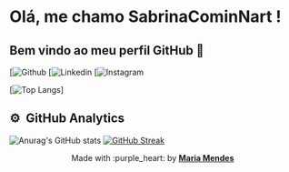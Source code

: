 
# Olá, me chamo SabrinaCominNart ! 
## Bem vindo ao meu perfil GitHub 👋

[![Github](https://github.com/Sabrina-Nart)
[![Linkedin](https://www.linkedin.com/in/sabrina-comin-nart-98053a1b3/)
[![Instagram](https://www.instagram.com/sabrinacominnart/)

[![Top Langs](https://github-readme-stats.vercel.app/api/top-langs/?username=mahhdev&layout=compact&theme=omni)]

## :gear: &nbsp;GitHub Analytics
![Anurag's GitHub stats](https://camo.githubusercontent.com/c2dd1b05c7976e419c7a5f318311ad64c8c75363b51cbbb9bcd392b26fd7a6a0/68747470733a2f2f6769746875622d726561646d652d73746174732e76657263656c2e6170702f6170693f757365726e616d653d616e7572616768617a72612673686f775f69636f6e733d7472756526686964653d636f6e74726962732c7072732663616368655f7365636f6e64733d3836343030267468656d653d73796e746877617665)
[![GitHub Streak](http://github-readme-streak-stats.herokuapp.com?user=mahhdev&theme=omni&date_format=j%20M%5B%20Y%5D)](https://git.io/streak-stats)

<p align="center">
  Made with :purple_heart: by <b><a href="https://github.com/mahhdev/" target="_blank">Maria Mendes</a></b>
</p>


